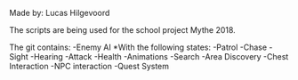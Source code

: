 Made by: Lucas Hilgevoord

The scripts are being used for the school project Mythe 2018.

The git contains:
-Enemy AI
 *With the following states:
	-Patrol
	-Chase
	-Sight
	-Hearing
	-Attack
	-Health
	-Animations
	-Search
 -Area Discovery
 -Chest Interaction
 -NPC interaction
 -Quest System
